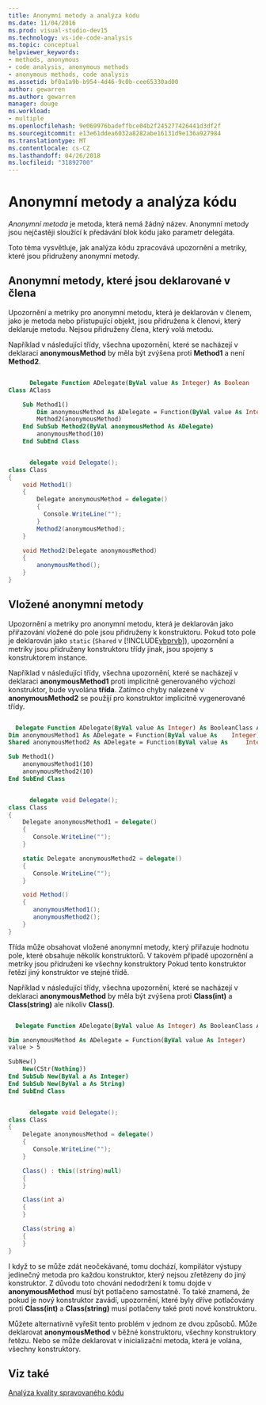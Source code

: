 ```yaml
---
title: Anonymní metody a analýza kódu
ms.date: 11/04/2016
ms.prod: visual-studio-dev15
ms.technology: vs-ide-code-analysis
ms.topic: conceptual
helpviewer_keywords:
- methods, anonymous
- code analysis, anonymous methods
- anonymous methods, code analysis
ms.assetid: bf0a1a9b-b954-4d46-9c0b-cee65330ad00
author: gewarren
ms.author: gewarren
manager: douge
ms.workload:
- multiple
ms.openlocfilehash: 9e069976badeffbce04b2f245277426441d3df2f
ms.sourcegitcommit: e13e61ddea6032a8282abe16131d9e136a927984
ms.translationtype: MT
ms.contentlocale: cs-CZ
ms.lasthandoff: 04/26/2018
ms.locfileid: "31892700"
---
```

# <a name="anonymous-methods-and-code-analysis"></a>Anonymní metody a analýza kódu
*Anonymní metoda* je metoda, která nemá žádný název. Anonymní metody jsou nejčastěji sloužící k předávání blok kódu jako parametr delegáta.

 Toto téma vysvětluje, jak analýza kódu zpracovává upozornění a metriky, které jsou přidruženy anonymní metody.

## <a name="anonymous-methods-declared-in-a-member"></a>Anonymní metody, které jsou deklarované v člena
 Upozornění a metriky pro anonymní metodu, která je deklarován v členem, jako je metoda nebo přistupující objekt, jsou přidružena k členovi, který deklaruje metodu. Nejsou přidruženy člena, který volá metodu.

 Například v následující třídy, všechna upozornění, které se nacházejí v deklaraci **anonymousMethod** by měla být zvýšena proti **Method1** a není **Method2**.

```vb

      Delegate Function ADelegate(ByVal value As Integer) As Boolean
Class AClass

    Sub Method1()
        Dim anonymousMethod As ADelegate = Function(ByVal value As Integer) value > 5
        Method2(anonymousMethod)
    End SubSub Method2(ByVal anonymousMethod As ADelegate)
        anonymousMethod(10)
    End SubEnd Class
```

```csharp

      delegate void Delegate();
class Class
{
    void Method1()
    {
        Delegate anonymousMethod = delegate()
        {
          Console.WriteLine("");
        }
        Method2(anonymousMethod);
    }

    void Method2(Delegate anonymousMethod)
    {
        anonymousMethod();
    }
}
```

## <a name="inline-anonymous-methods"></a>Vložené anonymní metody
 Upozornění a metriky pro anonymní metodu, která je deklarován jako přiřazování vložené do pole jsou přidruženy k konstruktoru. Pokud toto pole je deklarován jako `static` (`Shared` v [!INCLUDE[vbprvb](../code-quality/includes/vbprvb_md.md)]), upozornění a metriky jsou přidruženy konstruktoru třídy jinak, jsou spojeny s konstruktorem instance.

 Například v následující třídy, všechna upozornění, které se nacházejí v deklaraci **anonymousMethod1** proti implicitně generovaného výchozí konstruktor, bude vyvolána **třída**. Zatímco chyby nalezené v **anonymousMethod2** se použijí pro konstruktor implicitně vygenerované třídy.

```vb

  Delegate Function ADelegate(ByVal value As Integer) As BooleanClass AClass
Dim anonymousMethod1 As ADelegate = Function(ByVal value As    Integer) value > 5
Shared anonymousMethod2 As ADelegate = Function(ByVal value As     Integer) value > 5

Sub Method1()
    anonymousMethod1(10)
    anonymousMethod2(10)
End SubEnd Class
```

```csharp

      delegate void Delegate();
class Class
{
    Delegate anonymousMethod1 = delegate()
    {
       Console.WriteLine("");
    }

    static Delegate anonymousMethod2 = delegate()
    {
       Console.WriteLine("");
    }

    void Method()
    {
       anonymousMethod1();
       anonymousMethod2();
    }
}
```

 Třída může obsahovat vložené anonymní metody, který přiřazuje hodnotu pole, které obsahuje několik konstruktorů. V takovém případě upozornění a metriky jsou přidruženi ke všechny konstruktory Pokud tento konstruktor řetězí jiný konstruktor ve stejné třídě.

 Například v následující třídy, všechna upozornění, které se nacházejí v deklaraci **anonymousMethod** by měla být zvýšena proti **Class(int)** a **Class(string)** ale nikoliv **Class()**.

```vb

  Delegate Function ADelegate(ByVal value As Integer) As BooleanClass AClass

Dim anonymousMethod As ADelegate = Function(ByVal value As Integer)
value > 5

SubNew()
    New(CStr(Nothing))
End SubSub New(ByVal a As Integer)
End SubSub New(ByVal a As String)
End SubEnd Class
```

```csharp

      delegate void Delegate();
class Class
{
    Delegate anonymousMethod = delegate()
    {
       Console.WriteLine("");
    }

    Class() : this((string)null)
    {
    }

    Class(int a)
    {
    }

    Class(string a)
    {
    }
}
```

 I když to se může zdát neočekávané, tomu dochází, kompilátor výstupy jedinečný metoda pro každou konstruktor, který nejsou zřetězeny do jiný konstruktor. Z důvodu toto chování nedodržení k tomu dojde v **anonymousMethod** musí být potlačeno samostatně. To také znamená, že pokud je nový konstruktor zavádí, upozornění, které byly dříve potlačovány proti **Class(int)** a **Class(string)** musí potlačeny také proti nové konstruktoru.

 Můžete alternativně vyřešit tento problém v jednom ze dvou způsobů. Může deklarovat **anonymousMethod** v běžné konstruktoru, všechny konstruktory řetězu. Nebo se může deklarovat v inicializační metoda, která je volána, všechny konstruktory.

## <a name="see-also"></a>Viz také
 [Analýza kvality spravovaného kódu](../code-quality/analyzing-managed-code-quality-by-using-code-analysis.md)